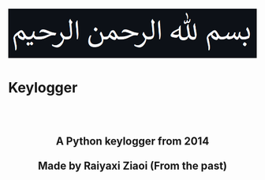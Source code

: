 <img src="https://raw.githubusercontent.com/Raiyaxi-Ziaoi/Resources/main/bismillah.png?token=GHSAT0AAAAAABXCMKG533RUMQ4V6F5TPBJWYYH3CRQ"></img>

# Keylogger

<div align="center"><h2><br/><br/>
    A Python keylogger from 2014<br/><br/>Made by Raiyaxi Ziaoi (From the past)
</h2></div>
<br>
